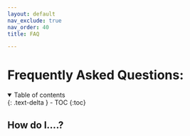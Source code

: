 ```yaml
---
layout: default
nav_exclude: true
nav_order: 40
title: FAQ

---
```

# Frequently Asked Questions:

<details open markdown="block">
  <summary>
    Table of contents
  </summary>
  {: .text-delta }
  - TOC
{:toc}
</details>

## How do I....?
